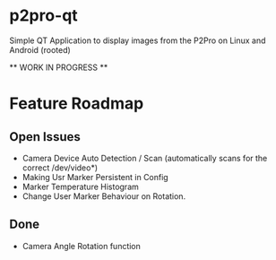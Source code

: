 # p2pro-qt
Simple QT Application to display images from the P2Pro
on Linux and Android (rooted)

** WORK IN PROGRESS **


# Feature Roadmap
## Open Issues
* Camera Device Auto Detection / Scan	(automatically scans for the correct /dev/video*)
* Making Usr Marker Persistent in Config
* Marker Temperature Histogram
* Change User Marker Behaviour on Rotation.

## Done
* Camera Angle Rotation function